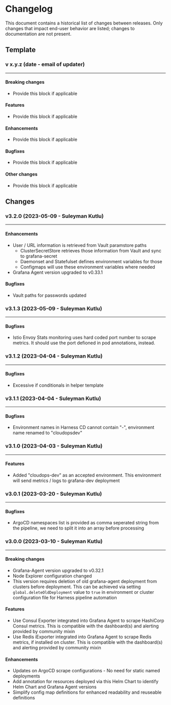 # Changelog

This document contains a historical list of changes between releases. Only
changes that impact end-user behavior are listed; changes to documentation
are not present.

## Template


### v x.y.z (date - email of updater)

-----------------

#### Breaking changes

- Provide this block if applicable

#### Features

- Provide this block if applicable

#### Enhancements

- Provide this block if applicable

#### Bugfixes

- Provide this block if applicable

#### Other changes

- Provide this block if applicable

## Changes

### v3.2.0 (2023-05-09 - Suleyman Kutlu)

-----------------

#### Enhancements

- User / URL information is retrieved from Vault paramstore paths
  - ClusterSecretStore retrieves those information from Vault and sync to grafana-secret
  - Daemonset and Statefulset defines environment variables for those
  - Configmaps will use these environment variables where needed
- Grafana Agent version upgraded to v0.33.1

#### Bugfixes

- Vault paths for passwords updated

### v3.1.3 (2023-05-09 - Suleyman Kutlu)

-----------------

#### Bugfixes

- Istio Envoy Stats monitoring uses hard coded port number to scrape metrics. It should use the port defioned in pod annotations, instead.

### v3.1.2 (2023-04-04 - Suleyman Kutlu)

-----------------

#### Bugfixes

- Excessive if conditionals in helper template

### v3.1.1 (2023-04-04 - Suleyman Kutlu)

-----------------

#### Bugfixes

- Environment names in Harness CD cannot contain "-", environment name renamed to "cloudopsdev"

### v3.1.0 (2023-04-03 - Suleyman Kutlu)

-----------------

#### Features

- Added "cloudops-dev" as an accepted environment. This environment will send metrics / logs to grafana-dev deployment

### v3.0.1 (2023-03-20 - Suleyman Kutlu)

-----------------

#### Bugfixes

- ArgoCD namespaces list is provided as comma seperated string from the pipeline, we need to split it into an array before processing

### v3.0.0 (2023-03-10 - Suleyman Kutlu)

-----------------

#### Breaking changes

- Grafana-Agent version upgraded to v0.32.1
- Node Explorer configuration changed
- This version requires deletion of old grafana-agent deployment from clusters before deployment. This can be achieved via setting `global.deleteOldDeployment` value to `true` in environment or cluster configuration file for Harness pipeline automation

#### Features

- Use Consul Exporter integrated into Grafana Agent to scrape HashiCorp Consul metrics. This is compatible with the dashboard(s) and alerting provided by community mixin
- Use Redis iExporter integrated into Grafana Agent to scrape Redis metrics, if installed on cluster.  This is compatible with the dashboard(s) and alerting provided by community mixin

#### Enhancements

- Updates on ArgoCD scrape configurations - No need for static named deployments
- Add annotation for resources deployed via this Helm Chart to identify Helm Chart and Grafana Agent versions
- Simplify config map definitions for enhanced readability and reuseable definitions

